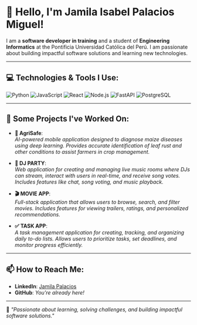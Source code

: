 # 👋 Hello, I'm Jamila Isabel Palacios Miguel!

I am a **software developer in training** and a student of **Engineering Informatics** at the Pontificia Universidad Católica del Perú. I am passionate about building impactful software solutions and learning new technologies.

---

## 💻 Technologies & Tools I Use:
![Python](https://img.shields.io/badge/Python-3776AB?style=flat&logo=python&logoColor=white)
![JavaScript](https://img.shields.io/badge/JavaScript-F7DF1E?style=flat&logo=javascript&logoColor=black)
![React](https://img.shields.io/badge/React-20232A?style=flat&logo=react&logoColor=61DAFB)
![Node.js](https://img.shields.io/badge/Node.js-339933?style=flat&logo=node.js&logoColor=white)
![FastAPI](https://img.shields.io/badge/FastAPI-009688?style=flat&logo=fastapi&logoColor=white)
![PostgreSQL](https://img.shields.io/badge/PostgreSQL-316192?style=flat&logo=postgresql&logoColor=white)

---

## 🚀 Some Projects I've Worked On:

- **🌿 AgriSafe**:  
  *AI-powered mobile application designed to diagnose maize diseases using deep learning. Provides accurate identification of leaf rust and other conditions to assist farmers in crop management.*

- **🎉 DJ PARTY**:  
  *Web application for creating and managing live music rooms where DJs can stream, interact with users in real-time, and receive song votes. Includes features like chat, song voting, and music playback.*

- **🎬 MOVIE APP**:  
  *Full-stack application that allows users to browse, search, and filter movies. Includes features for viewing trailers, ratings, and personalized recommendations.*

- **✅ TASK APP**:  
  *A task management application for creating, tracking, and organizing daily to-do lists. Allows users to prioritize tasks, set deadlines, and monitor progress efficiently.*


---

## 📫 How to Reach Me:
- **LinkedIn**: [Jamila Palacios](https://www.linkedin.com/in/jamila-isabel-palacios-miguel/)
- **GitHub**: *You're already here!*

---

🌟 *"Passionate about learning, solving challenges, and building impactful software solutions."*
